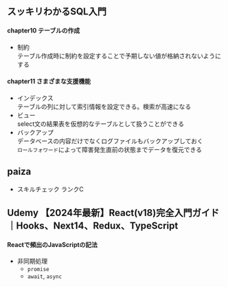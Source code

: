 ## スッキリわかるSQL入門
#### chapter10 テーブルの作成  
- 制約  
テーブル作成時に制約を設定することで予期しない値が格納されないようにする  
#### chapter11 さまざまな支援機能
- インデックス  
テーブルの列に対して索引情報を設定できる。検索が高速になる
- ビュー  
select文の結果表を仮想的なテーブルとして扱うことができる
- バックアップ  
データベースの内容だけでなくログファイルもバックアップしておく  
`ロールフォワード`によって障害発生直前の状態までデータを復元できる  

## paiza
- スキルチェック ランクC  

## Udemy 【2024年最新】React(v18)完全入門ガイド｜Hooks、Next14、Redux、TypeScript
#### Reactで頻出のJavaScriptの記法
- 非同期処理
    - `promise`  
    - `await`, `async`
